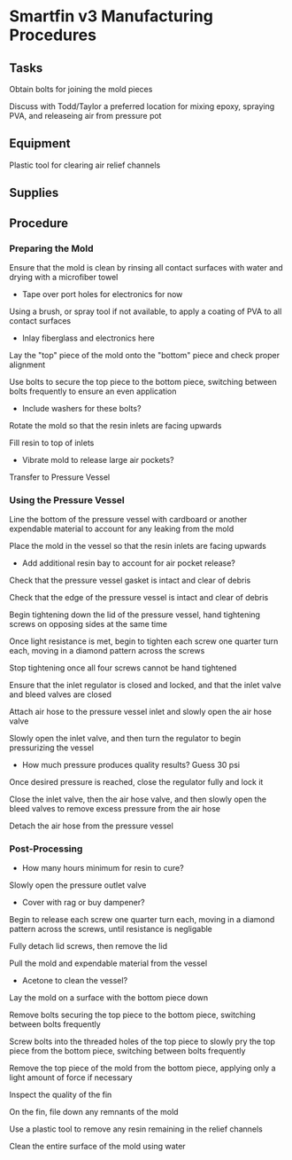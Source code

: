 # Smartfin v3 Manufacturing Procedures
## Tasks
Obtain bolts for joining the mold pieces

Discuss with Todd/Taylor a preferred location for mixing epoxy, spraying PVA, and releaseing air from pressure pot

## Equipment
Plastic tool for clearing air relief channels

## Supplies

## Procedure
### Preparing the Mold
Ensure that the mold is clean by rinsing all contact surfaces with water and drying with a microfiber towel

* Tape over port holes for electronics for now

Using a brush, or spray tool if not available, to apply a coating of PVA to all contact surfaces

* Inlay fiberglass and electronics here

Lay the "top" piece of the mold onto the "bottom" piece and check proper alignment 

Use bolts to secure the top piece to the bottom piece, switching between bolts frequently to ensure an even application

* Include washers for these bolts?

Rotate the mold so that the resin inlets are facing upwards

Fill resin to top of inlets

* Vibrate mold to release large air pockets?

Transfer to Pressure Vessel

### Using the Pressure Vessel
Line the bottom of the pressure vessel with cardboard or another expendable material to account for any leaking from the mold

Place the mold in the vessel so that the resin inlets are facing upwards

* Add additional resin bay to account for air pocket release?

Check that the pressure vessel gasket is intact and clear of debris

Check that the edge of the pressure vessel is intact and clear of debris

Begin tightening down the lid of the pressure vessel, hand tightening screws on opposing sides at the same time

Once light resistance is met, begin to tighten each screw one quarter turn each, moving in a diamond pattern across the screws

Stop tightening once all four screws cannot be hand tightened

Ensure that the inlet regulator is closed and locked, and that the inlet valve and bleed valves are closed

Attach air hose to the pressure vessel inlet and slowly open the air hose valve

Slowly open the inlet valve, and then turn the regulator to begin pressurizing the vessel
* How much pressure produces quality results? Guess 30 psi

Once desired pressure is reached, close the regulator fully and lock it

Close the inlet valve, then the air hose valve, and then slowly open the bleed valves to remove excess pressure from the air hose

Detach the air hose from the pressure vessel

### Post-Processing
* How many hours minimum for resin to cure?

Slowly open the pressure outlet valve

* Cover with rag or buy dampener?

Begin to release each screw one quarter turn each, moving in a diamond pattern across the screws, until resistance is negligable

Fully detach lid screws, then remove the lid

Pull the mold and expendable material from the vessel

* Acetone to clean the vessel?

Lay the mold on a surface with the bottom piece down

Remove bolts securing the top piece to the bottom piece, switching between bolts frequently

Screw bolts into the threaded holes of the top piece to slowly pry the top piece from the bottom piece, switching between bolts frequently

Remove the top piece of the mold from the bottom piece, applying only a light amount of force if necessary

Inspect the quality of the fin

On the fin, file down any remnants of the mold

Use a plastic tool to remove any resin remaining in the relief channels

Clean the entire surface of the mold using water
